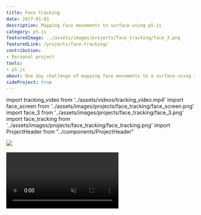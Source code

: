 ```yaml
---
title: Face tracking
date: 2017-01-01
description: Mapping face movements to surface using p5.js
category: p5.js
featuredImage: ../assets/images/projects/face_tracking/face_3.png
featuredLink: /projects/face-tracking/
contribution: 
- Personal project
tools: 
- p5.js
about: One day challenge of mapping face movements to a surface using the p5.js face tracking library. Inspired by Jim Campbell's lo-fi installations.
sideProject: true
---
```

import tracking_video from '../assets/videos/tracking_video.mp4'
import face_screen from '../assets/images/projects/face_tracking/face_screen.png'
import face_3 from '../assets/images/projects/face_tracking/face_3.png'
import face_tracking from '../assets/images/projects/face_tracking/face_tracking.png'
import ProjectHeader from "../components/ProjectHeader"

<ProjectHeader project={props.pageContext.frontmatter} />

![](../assets/images/projects/face_tracking/face_screen.png)

<Video src={tracking_video} autoPlay loop muted/>

![](../assets/images/projects/face_tracking/face_3.png)
